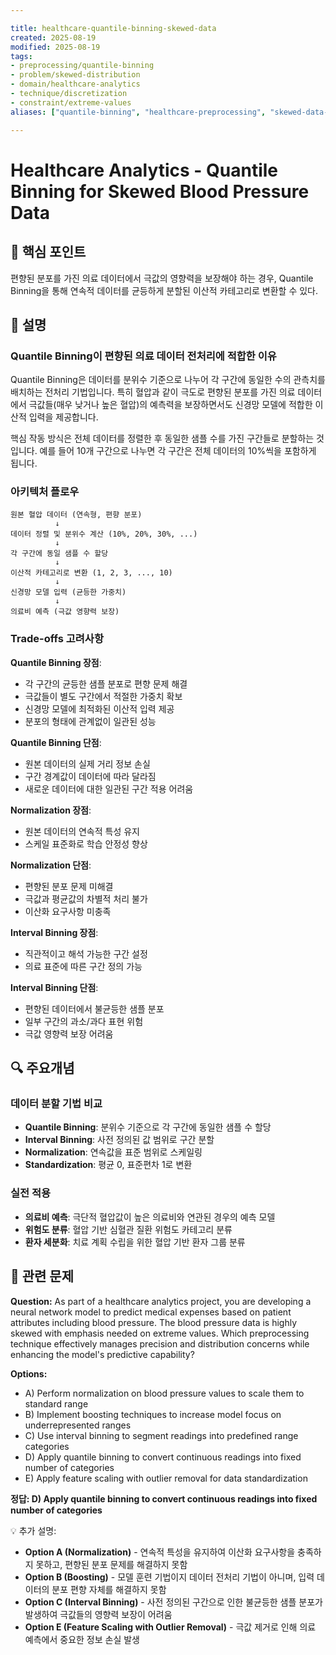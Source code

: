 ```yaml
---

title: healthcare-quantile-binning-skewed-data
created: 2025-08-19
modified: 2025-08-19
tags:
- preprocessing/quantile-binning
- problem/skewed-distribution
- domain/healthcare-analytics
- technique/discretization
- constraint/extreme-values
aliases: ["quantile-binning", "healthcare-preprocessing", "skewed-data-handling"]

---
```


# Healthcare Analytics - Quantile Binning for Skewed Blood Pressure Data

## 🎯 핵심 포인트

편향된 분포를 가진 의료 데이터에서 극값의 영향력을 보장해야 하는 경우, Quantile Binning을 통해 연속적 데이터를 균등하게 분할된 이산적 카테고리로 변환할 수 있다.

## 📝 설명

### Quantile Binning이 편향된 의료 데이터 전처리에 적합한 이유

Quantile Binning은 데이터를 분위수 기준으로 나누어 각 구간에 동일한 수의 관측치를 배치하는 전처리 기법입니다. 특히 혈압과 같이 극도로 편향된 분포를 가진 의료 데이터에서 극값들(매우 낮거나 높은 혈압)의 예측력을 보장하면서도 신경망 모델에 적합한 이산적 입력을 제공합니다.

핵심 작동 방식은 전체 데이터를 정렬한 후 동일한 샘플 수를 가진 구간들로 분할하는 것입니다. 예를 들어 10개 구간으로 나누면 각 구간은 전체 데이터의 10%씩을 포함하게 됩니다.

### 아키텍처 플로우

```
원본 혈압 데이터 (연속형, 편향 분포)
          ↓
데이터 정렬 및 분위수 계산 (10%, 20%, 30%, ...)
          ↓
각 구간에 동일 샘플 수 할당
          ↓
이산적 카테고리로 변환 (1, 2, 3, ..., 10)
          ↓
신경망 모델 입력 (균등한 가중치)
          ↓
의료비 예측 (극값 영향력 보장)
```

### Trade-offs 고려사항

**Quantile Binning 장점**:
- 각 구간의 균등한 샘플 분포로 편향 문제 해결
- 극값들이 별도 구간에서 적절한 가중치 확보
- 신경망 모델에 최적화된 이산적 입력 제공
- 분포의 형태에 관계없이 일관된 성능

**Quantile Binning 단점**:
- 원본 데이터의 실제 거리 정보 손실
- 구간 경계값이 데이터에 따라 달라짐
- 새로운 데이터에 대한 일관된 구간 적용 어려움

**Normalization 장점**:
- 원본 데이터의 연속적 특성 유지
- 스케일 표준화로 학습 안정성 향상

**Normalization 단점**:
- 편향된 분포 문제 미해결
- 극값과 평균값의 차별적 처리 불가
- 이산화 요구사항 미충족

**Interval Binning 장점**:
- 직관적이고 해석 가능한 구간 설정
- 의료 표준에 따른 구간 정의 가능

**Interval Binning 단점**:
- 편향된 데이터에서 불균등한 샘플 분포
- 일부 구간의 과소/과다 표현 위험
- 극값 영향력 보장 어려움

## 🔍 주요개념

### 데이터 분할 기법 비교

- **Quantile Binning**: 분위수 기준으로 각 구간에 동일한 샘플 수 할당
- **Interval Binning**: 사전 정의된 값 범위로 구간 분할
- **Normalization**: 연속값을 표준 범위로 스케일링
- **Standardization**: 평균 0, 표준편차 1로 변환

### 실전 적용

- **의료비 예측**: 극단적 혈압값이 높은 의료비와 연관된 경우의 예측 모델
- **위험도 분류**: 혈압 기반 심혈관 질환 위험도 카테고리 분류
- **환자 세분화**: 치료 계획 수립을 위한 혈압 기반 환자 그룹 분류

## 📝 관련 문제

**Question:** As part of a healthcare analytics project, you are developing a neural network model to predict medical expenses based on patient attributes including blood pressure. The blood pressure data is highly skewed with emphasis needed on extreme values. Which preprocessing technique effectively manages precision and distribution concerns while enhancing the model's predictive capability?

**Options:**

- A) Perform normalization on blood pressure values to scale them to standard range
- B) Implement boosting techniques to increase model focus on underrepresented ranges  
- C) Use interval binning to segment readings into predefined range categories
- D) Apply quantile binning to convert continuous readings into fixed number of categories
- E) Apply feature scaling with outlier removal for data standardization

**정답: D) Apply quantile binning to convert continuous readings into fixed number of categories**

💡 추가 설명:

- **Option A (Normalization)** - 연속적 특성을 유지하여 이산화 요구사항을 충족하지 못하고, 편향된 분포 문제를 해결하지 못함
- **Option B (Boosting)** - 모델 훈련 기법이지 데이터 전처리 기법이 아니며, 입력 데이터의 분포 편향 자체를 해결하지 못함
- **Option C (Interval Binning)** - 사전 정의된 구간으로 인한 불균등한 샘플 분포가 발생하여 극값들의 영향력 보장이 어려움
- **Option E (Feature Scaling with Outlier Removal)** - 극값 제거로 인해 의료 예측에서 중요한 정보 손실 발생